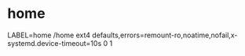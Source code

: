 # home

LABEL=home	/home	ext4	defaults,errors=remount-ro,noatime,nofail,x-systemd.device-timeout=10s	0	1
